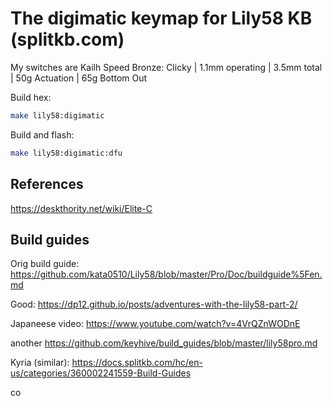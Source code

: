# The digimatic keymap for Lily58 KB (splitkb.com)

My switches are Kailh Speed Bronze: Clicky | 1.1mm operating | 3.5mm total | 50g Actuation | 65g Bottom Out



Build hex:
```sh
make lily58:digimatic
```

Build and flash:
```sh
make lily58:digimatic:dfu
```

## References

https://deskthority.net/wiki/Elite-C

## Build guides

Orig build guide: https://github.com/kata0510/Lily58/blob/master/Pro/Doc/buildguide%5Fen.md

Good:
https://dp12.github.io/posts/adventures-with-the-lily58-part-2/

Japaneese video:
https://www.youtube.com/watch?v=4VrQZnWODnE

another
https://github.com/keyhive/build_guides/blob/master/lily58pro.md

Kyria (similar):
https://docs.splitkb.com/hc/en-us/categories/360002241559-Build-Guides

co
